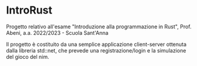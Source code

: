 # IntroRust
Progetto relativo all'esame "Introduzione alla programmazione in Rust", Prof. Abeni, a.a. 2022/2023 - Scuola Sant'Anna

Il progetto è costituito da una semplice applicazione client-server ottenuta dalla libreria std::net, che prevede una registrazione/login e la simulazione del gioco del nim.
